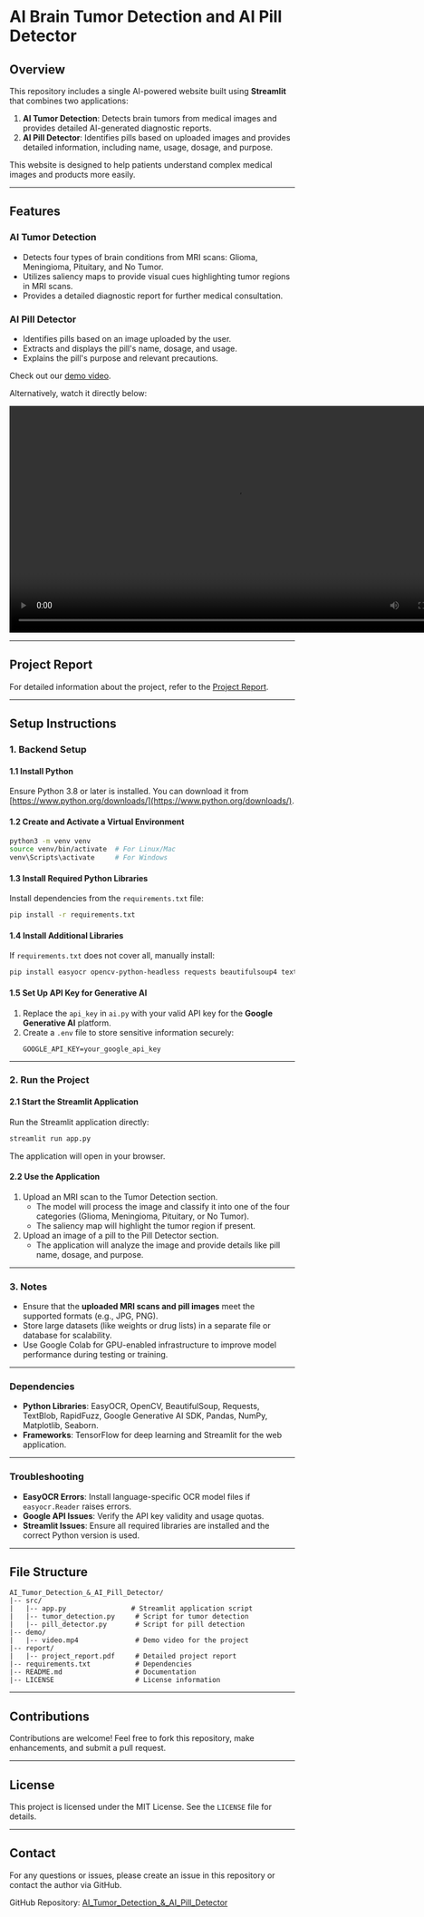 # AI Brain Tumor Detection and AI Pill Detector

## Overview
This repository includes a single AI-powered website built using **Streamlit** that combines two applications:

1. **AI Tumor Detection**: Detects brain tumors from medical images and provides detailed AI-generated diagnostic reports.
2. **AI Pill Detector**: Identifies pills based on uploaded images and provides detailed information, including name, usage, dosage, and purpose.

This website is designed to help patients understand complex medical images and products more easily.

---

## Features
### AI Tumor Detection
- Detects four types of brain conditions from MRI scans: Glioma, Meningioma, Pituitary, and No Tumor.
- Utilizes saliency maps to provide visual cues highlighting tumor regions in MRI scans.
- Provides a detailed diagnostic report for further medical consultation.

### AI Pill Detector
- Identifies pills based on an image uploaded by the user.
- Extracts and displays the pill's name, dosage, and usage.
- Explains the pill's purpose and relevant precautions.

Check out our [demo video](https://github.com/Vishal-V-D/AI_Tumor_Detection_-_AI_Pill-Detector/blob/7ac53525a80e69a3df246820f9411c695fd6cb19/demo/video.mp4).

Alternatively, watch it directly below:

<video width="800" controls>
  <source src="https://github.com/Vishal-V-D/AI_Tumor_Detection_-_AI_Pill-Detector/blob/7ac53525a80e69a3df246820f9411c695fd6cb19/demo/video.mp4?raw=true" type="video/mp4">
  Your browser does not support the video tag.
</video>

---

## Project Report
For detailed information about the project, refer to the [Project Report](https://drive.google.com/file/d/1ex1dqJswvWu7crkWTsySBZs1pWQNsIoB/view?usp=drive_link).

---

## Setup Instructions

### 1. Backend Setup

#### **1.1 Install Python**
Ensure Python 3.8 or later is installed. You can download it from [https://www.python.org/downloads/](https://www.python.org/downloads/).

#### **1.2 Create and Activate a Virtual Environment**
```bash
python3 -m venv venv
source venv/bin/activate  # For Linux/Mac
venv\Scripts\activate     # For Windows
```

#### **1.3 Install Required Python Libraries**
Install dependencies from the `requirements.txt` file:
```bash
pip install -r requirements.txt
```

#### **1.4 Install Additional Libraries**
If `requirements.txt` does not cover all, manually install:
```bash
pip install easyocr opencv-python-headless requests beautifulsoup4 textblob rapidfuzz google-generativeai pandas numpy matplotlib seaborn
```

#### **1.5 Set Up API Key for Generative AI**
1. Replace the `api_key` in `ai.py` with your valid API key for the **Google Generative AI** platform.
2. Create a `.env` file to store sensitive information securely:
   ```env
   GOOGLE_API_KEY=your_google_api_key
   ```

---

### 2. Run the Project

#### **2.1 Start the Streamlit Application**
Run the Streamlit application directly:
```bash
streamlit run app.py
```
The application will open in your browser.

#### **2.2 Use the Application**
1. Upload an MRI scan to the Tumor Detection section.
   - The model will process the image and classify it into one of the four categories (Glioma, Meningioma, Pituitary, or No Tumor).
   - The saliency map will highlight the tumor region if present.
2. Upload an image of a pill to the Pill Detector section.
   - The application will analyze the image and provide details like pill name, dosage, and purpose.

---

### 3. Notes
- Ensure that the **uploaded MRI scans and pill images** meet the supported formats (e.g., JPG, PNG).
- Store large datasets (like weights or drug lists) in a separate file or database for scalability.
- Use Google Colab for GPU-enabled infrastructure to improve model performance during testing or training.

---

### Dependencies
- **Python Libraries**: EasyOCR, OpenCV, BeautifulSoup, Requests, TextBlob, RapidFuzz, Google Generative AI SDK, Pandas, NumPy, Matplotlib, Seaborn.
- **Frameworks**: TensorFlow for deep learning and Streamlit for the web application.

---

### Troubleshooting
- **EasyOCR Errors**: Install language-specific OCR model files if `easyocr.Reader` raises errors.
- **Google API Issues**: Verify the API key validity and usage quotas.
- **Streamlit Issues**: Ensure all required libraries are installed and the correct Python version is used.

---

## File Structure
```
AI_Tumor_Detection_&_AI_Pill_Detector/
|-- src/
|   |-- app.py                # Streamlit application script
|   |-- tumor_detection.py     # Script for tumor detection
|   |-- pill_detector.py       # Script for pill detection
|-- demo/
|   |-- video.mp4              # Demo video for the project
|-- report/
|   |-- project_report.pdf     # Detailed project report
|-- requirements.txt           # Dependencies
|-- README.md                  # Documentation
|-- LICENSE                    # License information
```

---

## Contributions
Contributions are welcome! Feel free to fork this repository, make enhancements, and submit a pull request.

---

## License
This project is licensed under the MIT License. See the `LICENSE` file for details.

---

## Contact
For any questions or issues, please create an issue in this repository or contact the author via GitHub.

GitHub Repository: [AI_Tumor_Detection_&_AI_Pill_Detector](https://github.com/Vishal-V-D/AI_Tumor_Detection_-_AI_Pill-Detector.git)

